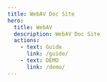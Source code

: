 ```yaml
---
title: WebAV Doc Site
hero:
  title: WebAV
  description: WebAV Doc Site
  actions:
    - text: Guide
      link: /guide/
    - text: DEMO
      link: /demo/
---
```

